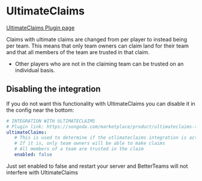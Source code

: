 # UltimateClaims

[UltimateClaims Plugin page](https://songoda.com/marketplace/product/ultimateclaims-the-ultimate-claiming-plugin.65)

Claims with ultimate claims are changed from per player to instead being per team. This means that only team owners can
claim land for their team and that all members of the team are trusted in that claim.

* Other players who are not in the claiming team can be trusted on an individual basis.

## Disabling the integration

If you do not want this functionality with UltimateClaims you can disable it in the config near the bottom:

```yaml
# INTEGRATION WITH ULTIMATECLAIMS
# Plugin link: https://songoda.com/marketplace/product/ultimateclaims-the-ultimate-claiming-plugin.65
ultimateClaims:
   # This is used to determine if the utlimateclaims integration is active
   # If it is, only team owners will be able to make claims
   # All members of a team are trusted in the claim
   enabled: false
```

Just set enabled to false and restart your server and BetterTeams will not interfere with UltimateClaims
